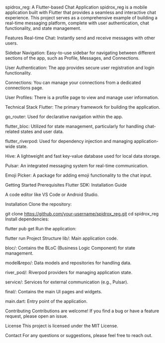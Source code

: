 spidrox_reg: A Flutter-based Chat Application
spidrox_reg is a mobile application built with Flutter that provides a seamless and interactive chat experience. This project serves as a comprehensive example of building a real-time messaging platform, complete with user authentication, chat functionality, and state management.

Features
Real-time Chat: Instantly send and receive messages with other users.

Sidebar Navigation: Easy-to-use sidebar for navigating between different sections of the app, such as Profile, Messages, and Connections.

User Authentication: The app provides secure user registration and login functionality.

Connections: You can manage your connections from a dedicated connections page.

User Profiles: There is a profile page to view and manage user information.

Technical Stack
Flutter: The primary framework for building the application.

go_router: Used for declarative navigation within the app.

flutter_bloc: Utilized for state management, particularly for handling chat-related states and user data.

flutter_riverpod: Used for dependency injection and managing application-wide state.

Hive: A lightweight and fast key-value database used for local data storage.

Pulsar: An integrated messaging system for real-time communication.

Emoji Picker: A package for adding emoji functionality to the chat input.

Getting Started
Prerequisites
Flutter SDK: Installation Guide

A code editor like VS Code or Android Studio.

Installation
Clone the repository:

git clone https://github.com/your-username/spidrox_reg.git
cd spidrox_reg
Install dependencies:

flutter pub get
Run the application:

flutter run
Project Structure
lib/: Main application code.

bloc/: Contains the BLoC (Business Logic Component) for state management.

model&repo/: Data models and repositories for handling data.

river_pod/: Riverpod providers for managing application state.

service/: Services for external communication (e.g., Pulsar).

final/: Contains the main UI pages and widgets.

main.dart: Entry point of the application.

Contributing
Contributions are welcome! If you find a bug or have a feature request, please open an issue.

License
This project is licensed under the MIT License.

Contact
For any questions or suggestions, please feel free to reach out.
